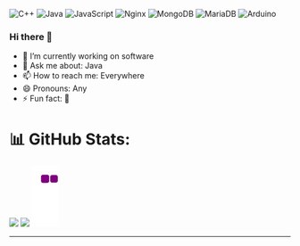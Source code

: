 
![C++](https://img.shields.io/badge/c++-%2300599C.svg?style=for-the-badge&logo=c%2B%2B&logoColor=white) ![Java](https://img.shields.io/badge/java-%23ED8B00.svg?style=for-the-badge&logo=java&logoColor=white) ![JavaScript](https://img.shields.io/badge/javascript-%23323330.svg?style=for-the-badge&logo=javascript&logoColor=%23F7DF1E) ![Nginx](https://img.shields.io/badge/nginx-%23009639.svg?style=for-the-badge&logo=nginx&logoColor=white) ![MongoDB](https://img.shields.io/badge/MongoDB-%234ea94b.svg?style=for-the-badge&logo=mongodb&logoColor=white) ![MariaDB](https://img.shields.io/badge/MariaDB-003545?style=for-the-badge&logo=mariadb&logoColor=white) ![Arduino](https://img.shields.io/badge/-Arduino-00979D?style=for-the-badge&logo=Arduino&logoColor=white)

### Hi there 👋
- 🔭 I’m currently working on software
- 💬 Ask me about: Java
- 📫 How to reach me: Everywhere
- 😄 Pronouns: Any
- ⚡ Fun fact: :shark:

# 📊 GitHub Stats:
![](https://github-readme-streak-stats.herokuapp.com/?user=wolfi3654&theme=dark&hide_border=false)
![](https://github-readme-stats.vercel.app/api/top-langs/?username=wolfi3654&theme=dark&hide_border=false&include_all_commits=true&count_private=true&layout=compact)
![Snake](https://github.com/wolfi3654/wolfi3654/blob/output/github-contribution-grid-snake.gif)

---
